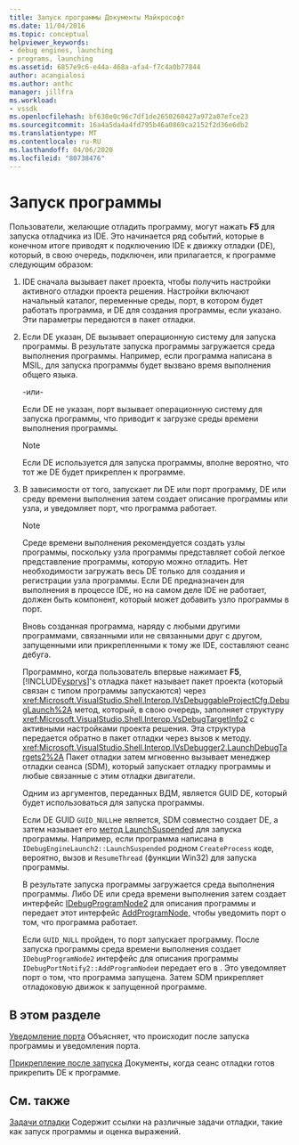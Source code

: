 ```yaml
---
title: Запуск программы Документы Майкрософт
ms.date: 11/04/2016
ms.topic: conceptual
helpviewer_keywords:
- debug engines, launching
- programs, launching
ms.assetid: 6857e9c6-e44a-468a-afa4-f7c4a0b77844
author: acangialosi
ms.author: anthc
manager: jillfra
ms.workload:
- vssdk
ms.openlocfilehash: bf638e0c96c7df1de2650260427a972a07efce23
ms.sourcegitcommit: 16a4a5da4a4fd795b46a0869ca2152f2d36e6db2
ms.translationtype: MT
ms.contentlocale: ru-RU
ms.lasthandoff: 04/06/2020
ms.locfileid: "80738476"
---
```

# <a name="launch-a-program"></a>Запуск программы
Пользователи, желающие отладить программу, могут нажать **F5** для запуска отладчика из IDE. Это начинается ряд событий, которые в конечном итоге приводят к подключению IDE к движку отладки (DE), который, в свою очередь, подключен, или прилагается, к программе следующим образом:

1. IDE сначала вызывает пакет проекта, чтобы получить настройки активного отладки проекта решения. Настройки включают начальный каталог, переменные среды, порт, в котором будет работать программа, и DE для создания программы, если указано. Эти параметры передаются в пакет отладки.

2. Если DE указан, DE вызывает операционную систему для запуска программы. В результате запуска программы загружается среда выполнения программы. Например, если программа написана в MSIL, для запуска программы будет вызвано время выполнения общего языка.

    -или-

    Если DE не указан, порт вызывает операционную систему для запуска программы, что приводит к загрузке среды времени выполнения программы.

   > [!NOTE]
   > Если DE используется для запуска программы, вполне вероятно, что тот же DE будет прикреплен к программе.

3. В зависимости от того, запускает ли DE или порт программу, DE или среду времени выполнения затем создает описание программы или узла, и уведомляет порт, что программа работает.

   > [!NOTE]
   > Среде времени выполнения рекомендуется создать узлы программы, поскольку узла программы представляет собой легкое представление программы, которую можно отладить. Нет необходимости загружать весь DE только для создания и регистрации узла программы. Если DE предназначен для выполнения в процессе IDE, но на самом деле IDE не работает, должен быть компонент, который может добавить узло программы в порт.

   Вновь созданная программа, наряду с любыми другими программами, связанными или не связанными друг с другом, запущенными или прикрепленными к тому же IDE, составляют сеанс дебуга.

   Программно, когда пользователь впервые нажимает **F5**, [!INCLUDE[vsprvs](../../code-quality/includes/vsprvs_md.md)]'s отладка пакет называет пакет проекта (который связан с типом программы запускаются) через <xref:Microsoft.VisualStudio.Shell.Interop.IVsDebuggableProjectCfg.DebugLaunch%2A> метод, который, в свою очередь, заполняет структуру <xref:Microsoft.VisualStudio.Shell.Interop.VsDebugTargetInfo2> с активными настройками проекта решения. Эта структура передается обратно в пакет отладки через вызов к методу. <xref:Microsoft.VisualStudio.Shell.Interop.IVsDebugger2.LaunchDebugTargets2%2A> Пакет отладки затем мгновенно вызывает менеджер отладки сеанса (SDM), который запускает отладку программы и любые связанные с этим отладки двигатели.

   Одним из аргументов, переданных ВДМ, является GUID DE, который будет использоваться для запуска программы.

   Если DE GUID `GUID_NULL`не является, SDM совместно создает DE, а затем называет его [метод LaunchSuspended](../../extensibility/debugger/reference/idebugenginelaunch2-launchsuspended.md) для запуска программы. Например, если программа написана в `IDebugEngineLaunch2::LaunchSuspended` родном `CreateProcess` коде, вероятно, вызов и `ResumeThread` (функции Win32) для запуска программы.

   В результате запуска программы загружается среда выполнения программы. Либо DE или среда времени выполнения затем создает интерфейс [IDebugProgramNode2](../../extensibility/debugger/reference/idebugprogramnode2.md) для описания программы и передает этот интерфейс [AddProgramNode,](../../extensibility/debugger/reference/idebugportnotify2-addprogramnode.md) чтобы уведомить порт о том, что программа работает.

   Если `GUID_NULL` пройден, то порт запускает программу. После запуска программы среда времени выполнения создает `IDebugProgramNode2` интерфейс для описания программы `IDebugPortNotify2::AddProgramNode`и передает его в . Это уведомляет порт о том, что программа запущена. Затем SDM прикрепляет отладоковую движок к запущенной программе.

## <a name="in-this-section"></a>В этом разделе
 [Уведомление порта](../../extensibility/debugger/notifying-the-port.md) Объясняет, что происходит после запуска программы и уведомления порта.

 [Прикрепление после запуска](../../extensibility/debugger/attaching-after-a-launch.md) Документы, когда сеанс отладки готов прикрепить DE к программе.

## <a name="related-sections"></a>См. также
 [Задачи отладки](../../extensibility/debugger/debugging-tasks.md) Содержит ссылки на различные задачи отладки, такие как запуск программы и оценка выражений.
